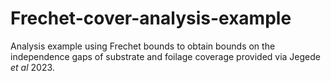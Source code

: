 # Frechet-cover-analysis-example
Analysis example using Frechet bounds to obtain bounds on the independence gaps of substrate and foilage coverage provided via Jegede *et al* 2023.
